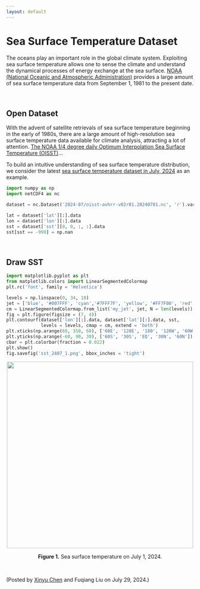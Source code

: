 ```yaml
---
layout: default
---
```


# Sea Surface Temperature Dataset

The oceans play an important role in the global climate system. Exploiting sea surface temperature allows one to sense the climate and understand the dynamical processes of energy exchange at the sea surface. [NOAA (National Oceanic and Atmospheric Administration)](https://www.ncei.noaa.gov/data/sea-surface-temperature-optimum-interpolation/v2.1/access/avhrr/) provides a large amount of sea surface temperature data from September 1, 1981 to the present date.

<br>

## Open Dataset

With the advent of satellite retrievals of sea surface temperature beginning in the early of 1980s, there are a large amount of high-resolution sea surface temperature data available for climate analysis, attracting a lot of attention. [The NOAA 1/4 degree daily Optimum Interpolation Sea Surface Temperature (OISST)](https://www.ncei.noaa.gov/products/climate-data-records/sea-surface-temperature-optimum-interpolation)...

To build an intuitive understanding of sea surface temperature distribution, we consider the latest [sea surface temperature dataset in July, 2024](https://www.ncei.noaa.gov/data/sea-surface-temperature-optimum-interpolation/v2.1/access/avhrr/202407/) as an example.

```python
import numpy as np
import netCDF4 as nc

dataset = nc.Dataset('2024-07/oisst-avhrr-v02r01.20240701.nc', 'r').variables

lat = dataset['lat'][:].data
lon = dataset['lon'][:].data
sst = dataset['sst'][0, 0, :, :].data
sst[sst == -999] = np.nan
```

<br>

## Draw SST

```python
import matplotlib.pyplot as plt
from matplotlib.colors import LinearSegmentedColormap
plt.rc('font', family = 'Helvetica')

levels = np.linspace(0, 34, 18)
jet = ['blue', '#007FFF', 'cyan','#7FFF7F', 'yellow', '#FF7F00', 'red', '#7F0000']
cm = LinearSegmentedColormap.from_list('my_jet', jet, N = len(levels))
fig = plt.figure(figsize = (7, 4))
plt.contourf(dataset['lon'][:].data, dataset['lat'][:].data, sst,
             levels = levels, cmap = cm, extend = 'both')
plt.xticks(np.arange(60, 350, 60), ['60E', '120E', '180', '120W', '60W'])
plt.yticks(np.arange(-60, 90, 30), ['60S', '30S', 'EQ', '30N', '60N'])
cbar = plt.colorbar(fraction = 0.022)
plt.show()
fig.savefig('sst_2407_1.png', bbox_inches = 'tight')
```

<p align="center">
<img align="middle" src="https://spatiotemporal-data.github.io/images/sst_2407_1.png" width="500" />
</p>

<p align = "center">
<b>Figure 1.</b> Sea surface temperature on July 1, 2024.
</p>

<br>
<p align="left">(Posted by <a href="https://xinychen.github.io/">Xinyu Chen</a> and Fuqiang Liu on July 29, 2024.)</p>
